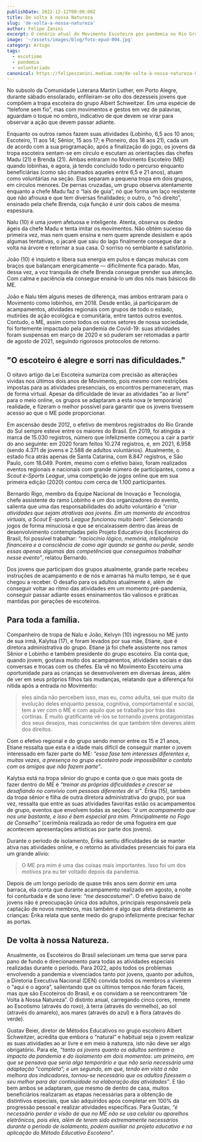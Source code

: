 ```yaml
---
publishDate: 2022-12-12T00:00:00Z
title: De volta à nossa Natureza
slug: 'de-volta-a-nossa-natureza'
author: Felipe Zanini
excerpt: O cenário atual do Movimento Escoteiro pós pandemia no Rio Grande do Sul e a busca por uma reconstrução de identidade.
image: '~/assets/images/blog/foto-epud-004.jpg'
category: Artigo
tags:
  - escotismo
  - pandemia
  - voluntariado
canonical: https://felipeszanini.medium.com/de-volta-à-nossa-natureza-9201072ae163
---
```


No subsolo da Comunidade Luterana Martin Luther, em Porto Alegre, durante sábado ensolarado, enfileiram-se oito dos dezesseis jovens que compõem a tropa escoteira do grupo Albert Schweitzer. Em uma espécie de “telefone sem fio”, mas com movimentos e gestos em vez de palavras, aguardam o toque no ombro, indicativo de que devem se virar para observar a ação que devem passar adiante.

Enquanto os outros ramos fazem suas atividades (Lobinho, 6,5 aos 10 anos; Escoteiro, 11 aos 14; Sênior, 15 aos 17; e Pioneiro, dos 18 aos 21), cada um de acordo com a sua programação, após a finalização do jogo, os jovens da tropa escoteira sentam-se em círculo e escutam as orientações das chefes Madu (21) e Brenda (21). Ambas entraram no Movimento Escoteiro (ME) quando lobinhas, e agora, já tendo concluído todo o percurso enquanto beneficiárias (como são chamados aqueles entre 6,5 e 21 anos), atuam como voluntárias na seção. Elas separam a pequena tropa em dois grupos, em círculos menores. De pernas cruzadas, um grupo observa atentamente enquanto a chefe Madu faz o “lais de guia”, nó que forma um laço resistente que não afrouxa e que tem diversas finalidades; o outro, o “nó direito”, ensinado pela chefe Brenda, cuja função é unir dois cabos de mesma espessura.

Nalu (10) é uma jovem afetuosa e inteligente. Atenta, observa os dedos ágeis da chefe Madu e tenta imitar os movimentos. Não obtém sucesso da primeira vez, mas nem quem ensina e nem quem aprende desistem e após algumas tentativas, o jacaré que saiu do lago finalmente consegue dar a volta na árvore e retornar a sua casa. O sorriso no semblante é satisfatório.

João (10) é inquieto e libera sua energia em pulos e danças malucas com braços que balançam energicamente — dificilmente fica parado. Mas, dessa vez, a voz tranquila de chefe Brenda consegue prender sua atenção. Com calma e paciência ela consegue ensiná-lo um dos nós mais básicos do ME.

João e Nalu têm alguns meses de diferença, mas ambos entraram para o Movimento como lobinhos, em 2018. Desde então, já participaram de acampamentos, atividades regionais com grupos de todo o estado, mutirões de ação ecológica e comunitária, entre tantos outros eventos. Contudo, o ME, assim como todos os outros setores de nossa sociedade, foi fortemente impactado pela pandemia de Covid-19: suas atividades foram suspensas em março de 2020 e só puderam ser retomadas a partir de agosto de 2021, seguindo rigorosos protocolos de retorno.

## "O escoteiro é alegre e sorri nas dificuldades."

O oitavo artigo da Lei Escoteira sumariza com precisão as alterações vividas nos últimos dois anos de Movimento, pois mesmo com restrições impostas para as atividades presenciais, os encontros permaneceram, mas de forma virtual. Apesar da dificuldade de levar as atividades “ao ar livre” para o meio online, os grupos se adaptaram a esta nova (e temporária) realidade, e fizeram o melhor possível para garantir que os jovens tivessem acesso ao que o ME pode proporcionar.

Em ascensão desde 2012, o efetivo de membros registrados do Rio Grande do Sul sempre esteve entre os maiores do Brasil. Em 2019, foi atingida a marca de 15.030 registros, número que infelizmente começou a cair a partir do ano seguinte: em 2020 foram feitos 10.274 registros, e, em 2021, 6.958 (sendo 4.371 de jovens e 2.588 de adultos voluntários). Atualmente, o estado fica atrás apenas de Santa Catarina, com 8.847 registros, e São Paulo, com 18.049. Porém, mesmo com o efetivo baixo, foram realizados eventos regionais e nacionais com grande número de participantes, como a _Scout e-Sports League_, uma competição de jogos online que em sua primeira edição (2020) contou com cerca de 1.100 participantes.

Bernardo Rigo, membro da Equipe Nacional de Inovação e Tecnologia, chefe assistente do ramo Lobinho e um dos organizadores do evento, salienta que uma das responsabilidades do adulto voluntário é _“criar atividades que sejam atrativas aos jovens. Em um momento de encontros virtuais, a Scout E-sports League funcionou muito bem”_. Selecionando jogos de forma minuciosa e que se encaixassem dentro das áreas de desenvolvimento contempladas pelo Projeto Educativo dos Escoteiros do Brasil, foi possível trabalhar: _“raciocínio lógico, memória, inteligência financeira e a consciência de como agir quando se ganha ou perde, sendo essas apenas algumas das competências que conseguimos trabalhar nesse evento”_, relatou Bernardo.

Dos jovens que participam dos grupos atualmente, grande parte recebeu instruções de acampamento e de nós e amarras há muito tempo, se é que chegou a receber. O desafio para os adultos atualmente é, além de conseguir voltar ao ritmo das atividades em um momento pré-pandemia, conseguir passar adiante esses ensinamentos tão valiosos e práticas mantidas por gerações de escoteiros.

## Para toda a família.

Companheiro de tropa de Nalu e João, Kelvyn (10) ingressou no ME junto de sua irmã, Kalytsa (17), e foram levados por sua mãe, Etiane, que é diretora administrativa do grupo. Etiane já foi chefe assistente nos ramos Sênior e Lobinho e também presidente do grupo escoteiro. Ela conta que, quando jovem, gostava muito dos acampamentos, atividades sociais e das conversas e trocas com os chefes. Ela vê no Movimento Escoteiro uma oportunidade para as crianças se desenvolverem em diversas áreas, além de ver em seus próprios filhos tais mudanças, relatando que a diferença foi nítida após a entrada no Movimento:

> eles ainda não percebem isso, mas eu, como adulta, sei que muito da evolução deles enquanto pessoa, cognitiva, comportamental e social, tem a ver com o ME e com aquilo que se trabalha por trás das cortinas. É muito gratificante vê-los se tornando jovens protagonistas dos seus desejos, mas conscientes de que também têm deveres além dos direitos.

Com o efetivo regional e do grupo sendo menor entre os 15 e 21 anos, Etiane ressalta que esta é a idade mais difícil de conseguir manter o jovem interessado em fazer parte do ME: _“essa fase tem interesses diferentes e, muitas vezes, a presença no grupo escoteiro pode impossibilitar o contato com os amigos que não fazem parte”_.

Kalytsa está na tropa sênior do grupo e conta que o que mais gosta de fazer dentro do ME é _“treinar as próprias dificuldades e crescer se desafiando no convívio com pessoas diferentes de si”_. Érika (15), também da tropa sênior e filha de outra diretora administrativa do grupo, por sua vez, ressalta que entre as suas atividades favoritas estão os acampamentos de grupo, eventos que envolvem todas as seções: _“é um acampamento que nos une bastante, e isso é bem especial pra mim. Principalmente no Fogo de Conselho”_ (cerimônia realizada ao redor de uma fogueira em que acontecem apresentações artísticas por parte dos jovens).

Durante o período de isolamento, Érika sentiu dificuldades de se manter ativa nas atividades online, e o retorno às atividades presenciais foi para ela um grande alívio:

> O ME pra mim é uma das coisas mais importantes. Isso foi um dos motivos pra eu ter voltado depois da pandemia.

Depois de um longo período de quase três anos sem dormir em uma barraca, ela conta que durante acampamento realizado em agosto, a noite foi conturbada e de sono leve: _“me desacostumei”_. O efetivo baixo de jovens não é preocupação única dos adultos, principais responsáveis pela captação de novos membros, mas também é algo que afeta diretamente as crianças: Érika relata que sente medo do grupo infelizmente precisar fechar as portas.

## De volta à nossa Natureza.

Anualmente, os Escoteiros do Brasil selecionam um tema que serve para pano de fundo e direcionamento para todas as atividades especiais realizadas durante o período. Para 2022, após todos os problemas envolvendo a pandemia e vivenciados tanto por jovens, quanto por adultos, a Diretoria Executiva Nacional (DEN) convida todos os membros a viverem o “aqui e o agora”, salientando que os últimos tempos não foram fáceis, mas que são Escoteiros do Brasil, e os convidam a se reencontrarem “de Volta à Nossa Natureza”. O distinto anual, carregando cinco cores, remete ao Escotismo (através do roxo), à terra (através do vermelho), ao sol (através do amarelo), aos mares (através do azul) e à flora (através do verde).

Gustav Beier, diretor de Métodos Educativos no grupo escoteiro Albert Schweitzer, acredita que embora o “natural” e habitual seja o jovem realizar as suas atividades ao ar livre e em meio à natureza, isto não deve ser algo obrigatório. Para ele, _“tanto os jovens quanto os adultos sentiram o impacto da pandemia e do isolamento em dois momentos: um primeiro, em que se pensava que seria algo temporário e que não seria necessária uma adaptação “completa”; e um segundo, em que, tendo em vista a não melhora dos indicadores, tornou-se necessário que os adultos fizessem o seu melhor para dar continuidade na elaboração das atividades”_. E tão bem ambos se adaptaram, que mesmo de dentro de casa, muitos beneficiários realizaram as etapas necessárias para a obtenção de distintivos especiais, que são adquiridos após completar em 100% da progressão pessoal e realizar atividades específicas. Para Gustav, _“é necessário perder a visão de que no ME não se usa celular ou aparelhos eletrônicos, pois eles, além de terem sido extremamente necessários durante o período de isolamento, podem auxiliar no projeto educativo e na aplicação do Método Educativo Escoteiro”_.
